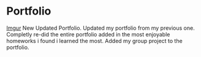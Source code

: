 # Portfolio
[Imgur](https://i.imgur.com/nxKbwUN.png)
New Updated Portfolio.
Updated my portfolio from my previous one.
Completly re-did the entire portfolio added in the most enjoyable homeworks i found i learned the most.
Added my group project to the portfolio.
